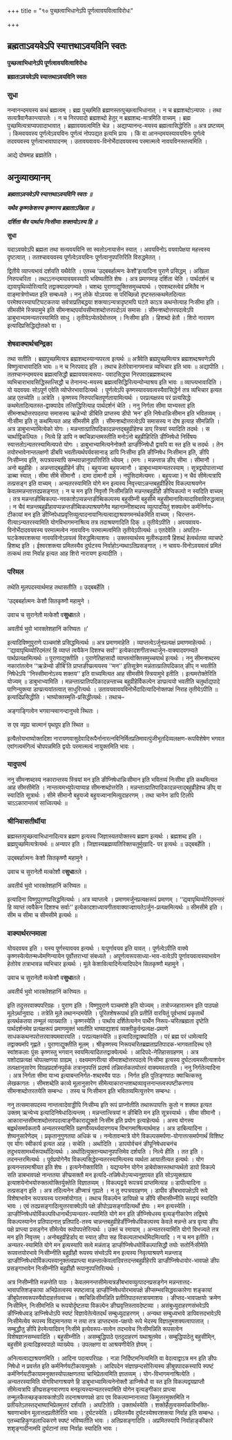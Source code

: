 +++
title = "१० पुच्छत्वाभिधानेऽपि पूर्णत्वावयवित्वाविरोधः"

+++


## ब्रह्मताऽवयवेऽपि स्यात्तथाऽवयविनि स्वतः

**पुच्छत्वाभिधानेऽपि पूर्णत्वावयवित्वाविरोधः**

**ब्रह्मताऽवयवेऽपि स्यात्तथाऽवयविनि स्वतः**

### **सुधा**

नन्वानन्दमयस्य कथं ब्रह्मत्वम् । ब्रह्म पुच्छमिति ब्रह्मणस्तत्पुच्छत्वाभिधानात् । न च ब्रह्मशब्दोऽन्यपरः । तथा सत्यत्रैवानैकान्त्यापत्तेः । न च निरपवादो ब्रह्मशब्दो हेतुर् न ब्रह्मशब्द-मात्रमिति वाच्यम् । ब्रह्म पुच्छमित्यत्राप्यपवादाभावात् । ब्रह्मावयवत्वमिति चेन्न । अद्याप्यानन्द-मयस्य ब्रह्मत्वासिद्धेरिति ॥ अत्र प्रष्टव्यम् । किमवयवस्य पूर्णत्वेऽवयविनः पूर्णत्वं नोपपद्यत इत्यभि प्रायः । किं वा आनन्दमयस्यावयविनः पूर्णत्वे तदवयवस्य पूर्णत्वाभावापादनम् । उतावयवावय-विनोर्भेदादवयवस्य परमात्मत्वे नावयविनस्तत्त्वमिति ।

आद्ये दोषमाह ब्रह्मतेति ।

## **अनुव्याख्यानम्**

***ब्रह्मताऽवयवेऽपि स्यात्तथाऽवयविनि स्वतः ॥***

***यथैव कृष्णकेशस्य कृष्णस्य ब्रह्मताऽखिला ॥***

***दर्शिता चैव पार्थाय निःसीमाः शक्तयोऽस्य हि ॥***

**सुधा**

यदाऽवयवेऽपि ब्रह्मता तथा सत्यवयविनि सा स्वतोऽनायासेन स्यात् । अवयविनोऽ वयवापेक्षया महत्त्वस्य दृष्टत्वात् । ततश्चावयवस्य पूर्णत्वेऽवयविनः पूर्णत्वानुपपत्तिरिति विरुद्धमेतत् ।

द्वितीये व्याप्त्यभावं दर्शयति यथैवेति । एतच्च ‘उद्बबर्हात्मनः केशौ’इत्यादिना पुराणे प्रसिद्धम् । अखिला निरुपचरिता । तथऽऽनन्दमयावयवस्यापि भविष्यतीति शेषः । अत्र प्रमाणमाह दर्शिता चेति । पार्थदर्शनं च द्यावापृथिव्योरित्यादि तद्वाक्यादवगम्यते । चशब्दः पुराणाद्युक्तिसमुच्चयार्थः । एवशब्दस्त्वेवं प्रमितैव न वाङ्मात्रेणोच्यत इति सम्बध्यते । ननु लोके योऽवयवः स परिच्छिन्नो दृष्टस्तत्कथमेतदित्यतः परमेश्वरस्याघटिघटकतया सर्वत्राप्रतिबद्धया शक्त्याऽन्यत्रादृष्टमपि घटते काऽत्र कथन्तेत्याह निःसीमा इति । सीमसीमे स्त्रियामुभे इति सीमन्शब्दपर्यायसीमाशब्दोत्तरपदोऽयं समासः । सीमन्शब्दोत्तरपदत्वेऽपि डाबुभाभ्यामन्यतरस्यामिति साधु । तृतीयेऽप्येतदेवोत्तरम् । निःसीमा इति । हिशब्दो हेतौ । शिरो नारायण इत्यादिप्रसिद्धिद्योतको वा ।

### **शेषवाक्यार्थचन्द्रिका**

तथा सतीति । ब्रह्मपुच्छमित्यत्र ब्रह्मशब्दस्यान्यपरत्व इत्यर्थः ॥ अत्रैवेति ब्रह्मपुच्छमित्यत्र ब्रह्मशब्दश्रवणेऽपि विष्णुत्वाभावादिति भावः ॥ न च निरपवाद इति । तथाच हेतोरेवानागमनान्न व्यभिचार इति भावः ॥ अद्यापीति । ततश्चानन्दमयस्य ब्रह्मत्वसिद्धौ ब्रह्मावयवत्वरूपा- पवादसिद्ध्या निरपवादब्रह्मशब्दस्य व्यभिचाराभावसिद्धिस्तत्सिद्धौ च तेनानन्द-मयस्य ब्रह्मत्वसिद्धिरित्यन्योन्याश्रय इति भावः ॥ व्याप्त्यभावादिति । यो यदवयवः सोऽपूर्ण एवेति व्योप्तेरभावादित्यर्थः । पूर्णत्वेऽपि कृष्णस्यावयवत्वस्यैवासिद्धेर्न तत्र व्यभिचार इत्यत आह एतच्येति ॥ अत्रेति । कृष्णस्य निरुपरचितपूर्णतायामित्यर्थः । परप्रत्यक्षस्य परं प्रत्यसिद्धेः कथमेतादित्यतस्त-द्वाक्यादेव तत्सिद्धिरित्याह पार्थदर्शनं चेति । ननु निर्गता सीमा याभ्यस्ता इति सीमन्शब्दोत्तरपदतया समासस्य ऋन्नेभ्यो डीबिति प्राप्तस्य डीपो ‘मन’ इति निषेधान्निःसीमान इति भवितव्यम् । नीःसीमा इति तु कथमित्यत आह सीमसीमे इति । सीमन्शब्दोत्तरत्वेऽपि समासस्य न दोष इत्याह सीमन्निति । अत्र डाबुभाभ्यामित्येको योगः । मन्नन्तात्प्रातिपदिकादन्नन्तद्बहुव्रीहेश्च डाप् स्त्रियां स्यादिति तदर्थः । स चार्थाद्विकल्पितः । नित्ये हि डापि न क्वचिन्नान्तमस्तीति मनोऽनो बहुव्रीहिरिति डीप्निषेधो निर्विषयः स्यात्ततोऽन्यतरस्यामित्यपरो योगः । डाबुभाभ्यामित्यनेनोक्तौ डाप्ङीप्निषेधौ द्वावपि वा स्त इति च तदर्थः । तेन तयोरभावेनान्तलक्षणो डीबपि भवतीत्यर्थपर्यवसानाड् डापि निःसीमा इति ङीप्निषेध निःसीमान इति, ङीपि निःसीम्नय इति, रूपत्रयस्यापि सम्भवान्नानुपपत्तिरिति ध्येयम् । (मनः । मन्नन्तान्न ङीप् सीमा । सीमानौ । अनो बहुव्रीहेः । अन्नन्ताद्बहुव्रीहेर्न ङीप् । बहुयज्वा बहुयज्वानौ । डाबुभाभ्यामन्यतरस्याम् । सूत्रद्वयोपात्ताभ्यां डाब्बा स्यात् । सीमा सीमे सीमानौ । दामा दामानौ दामे । नपुंसिदामेत्यमरः । बहुयज्वा ) न चैवं सीमेत्यत्रापि तत्प्रसङ्ग इति वाच्यम् । अन्यतरस्यामिति योगे मन इत्यस्य निवृत्त्याऽन्नन्तबहुव्रीहिरेव विकल्पाश्रयणेन केवलमन्नन्तात्तदप्रसङ्गात् । न च मन इति निवृत्तौ निःसीमन्निति मन्नन्तबहुव्रीहौ ङीप्विकल्पो न स्यदिति वाच्यम् । तत्र मन्नन्तङीब्विकल्पा-नवकाशेऽप्यन्नन्तङीब्विकल्पस्य बहुसीम्नी बहुसीमे महुसीमानावित्यादाविवाविरुद्धत्वात् । न चैवं मन्नन्तबहुव्रीहावप्यन्नन्तङीब्विकल्पाश्रयणेनैव महानाम्नीशब्दस्य व्युत्पादयितुं शक्यत्वेन कर्मनिर्णय-टीकायां मन इति ङीप्निपेधाप्रवृत्तिव्युत्पादनायानित्यत्वाद्याश्रयणमनर्थकमिति वाच्यम् । चिरन्तन-रीत्याऽन्यतरस्यामिति योगविभागमनाश्रित्य तत्र तदाश्रयणादिति दिक् ॥ तृतीयेऽपीति । अवयवावय-विनोर्भेदादवयवस्य परमात्मत्वेन नावयविनः परमात्मत्वमिति तृतीयेऽपीत्यर्थः ॥ एतदेवेति । अघटित-घटकेश्वरशक्त्या नावयविनोऽवयत्वं विरुद्धमित्याशयः । उक्तस्यार्थस्य मूलीरूढतायै हिशब्दं हेत्वर्थतया व्याचष्टे हिशब्द इति । ईश्वरशक्त्या प्रमितस्यैव दुर्घटस्य निर्वाहोऽन्यथाऽतिप्रसङ्गात् । न चावय-विनोऽवयवत्वं प्रमितं तत्कथं तया निर्वाह इत्यत आह शिरो नारायण इत्यादीति ।

### **परिमल**

तथेति मूलपदस्यार्थमाह तथासतीति ॥ उद्बबर्हेति ।

‘उद्बबर्हात्मनः केशौ सितकृष्णौ महामुने ।

उवाच च सुरानेतौ मत्केशौ व**सुधा**तले ।

अवतीर्य भुवो भारक्लेशहानिं करिष्यतः ॥’

इत्यादिविष्णुपुराणे पञ्चमांशे प्रसिद्धमित्यर्थः ॥ अत्र प्रमाणमाहेति । व्याप्तत्वेऽर्जुनप्रत्यक्षं प्रमाणमाहेत्यर्थः । ‘‘द्यावापृथिव्योरिदमंतरं हि व्याप्तं त्वयैकेन दिशश्च सर्वा’’ इत्येकादशगीतास्थार्जुन-वाक्यादवगम्यते पार्थप्रत्यक्षमित्यर्थः ॥ पुराणाद्युक्तीति । पुराणेतिहासादौ व्याप्तत्वोक्तिसमुच्चयार्थ इत्यर्थः । ननु सीमन्शब्दस्य नकारांतत्वेन ‘‘ऋन्नेभ्यो ङीबि’ति प्राप्तङीप्प्रत्ययस्य ‘‘मन’’ इतिसूत्रेण मन्नंतात्प्रातिपदिकात् ङीप् न भवतीति निषेधेऽपि ‘‘निस्सीमानोऽस्य शक्तय’’ इति वाच्यमित्यत आह सीमसीमे स्त्रियामुभे इतीति । इत्यमरोक्तेरिति योज्यम् ॥ डाबुभाभ्यामिति । मन्नन्तात्प्रातिपदिकादन्नन्ताच्च बहुव्रीहेर्विकल्पेन डाप्प्रत्ययो भवतीति चतुर्थाद्यपादे पाणिन्युक्त्या डाप्प्रत्ययांतत्वात् साधुरित्यर्थः । उतावयवावयविनोर्भेदादित्यादिनोक्तपक्षं निराह तृतीयेऽपीति ॥ इत्यादिप्रसिद्धीति । भाष्योक्तस्मृति-प्रसिद्धीत्यर्थः । तथाच–

अङ्गाङ्गित्वेन भगवान्स्वानन्दानुभवे स्थितः ।

स एव व्यूह्य चात्मानं पृथग्रूप इति स्थित ॥

इत्यैतरेयभाष्योक्तदिशा नारायणवासुदेवादिरूपैर्नानारत्नविनिर्मितप्रतिमावत्पुंजीभूतदिव्यलक्षण-रूपविशेषेण भगवत एवांगत्वमंगित्वं चोपपन्नमिति द्वयोः परमात्मत्वं नायुक्तमिति भावः ।

### **यादुपत्यं**

ननु सीमन्शब्दस्य नकारान्तस्य स्त्रियां मन इति ङीप्निषेधान्निःसीमान इति भवितव्यं निःसीमा इति कथमित्यत आह सीमसीमेति । नान्तत्वमभ्युपेत्याप्याह सीमन्शब्दोत्तरेति । मन्नन्तात्प्रातिपादिकादन्नन्ताद्बहुव्रीहेश्च ङीप् वा स्यादिति सूत्रार्थः । सीमे सीमानौ बहुयज्वे बहुयज्वानामित्युदाहरणम् । तथा चानेन डापि टिलोपे चाऽऽकारान्तत्वं साध्वित्यर्थः ॥

### **श्रीनिवासतीर्थीया**

ब्रह्मस्तत्पुच्छत्वाभिधानादित्यत्र ब्रह्मण इत्यस्य जिज्ञास्यतयोक्तस्य ब्रह्मण इत्यर्थः । ब्रह्मशब्द इति । ब्रह्मपुच्छमित्यत्रेत्यर्थः ॥ अन्यपर इति । जिज्ञास्यब्रह्मव्यतिरिक्तचतुर्मुखादि- पर इत्यर्थः ॥ उद्बबर्हेति ।

उद्बबर्हात्मनः केशौ सितकृष्णौ महामुने ।

उवाच च सुरानेतौ मत्कोशौ व**सुधा**तले ।

अवतीर्य भुवो भारक्लेशहानिं करिष्यतः ॥

इत्यादिना विष्णुपुराणप्रसिद्धमित्यर्थः । अत्र व्याप्तत्वे । प्रमाणमर्जुनप्रत्यक्षरूपं प्रमाणम् । ‘‘द्यवापृथिव्योरिदमन्तरं हि व्याप्तं त्वयैकेन दिशश्च सर्वाः’’ इत्येकादशाध्यायगीतावाक्याज्ज्ञायतेऽर्जुन-प्रत्यक्षमित्यर्थः ॥ सीमसीमे इति । सीम च सीमा च सीमसीमे इत्यर्थः ॥

### **वाक्यार्थरत्नमाला**

योयदवयव इति । यस्य पूर्णस्यावयव इत्यर्थः । यःपूर्णावयव इति यावत् । पूर्णत्वेऽपीति वाक्ये कृष्णस्येत्येतन्मध्येमणिन्यायेन पूर्वोत्तराभ्यां संबध्यते । अपूर्णत्वरूपसाध्या-भाव-वत्वेऽपि पूर्णावयवत्वस्याभावेन हेतोरेव तत्राभावन्न व्यभिचार इत्यर्थः । मूले केशावित्यादिनेत्यादिपदेन सितकृष्णौ महामुने ।

उवाच च सुरानेतौ मत्केशौ व**सुधा**तले ।

अवतीर्य भुवो भारक्लेशहानिं करिष्यतः ॥

इति तदुत्तरवाक्यपरिग्रहः । पुराण इति । विष्णुपुराणे पञ्चमांशे इति योज्यम् । तत्रोज्जहारात्मन इति पाठपक्षे मूलेऽर्थानुवादः । तत्रेति मूले तथानन्दमयेति । पूरितशेषरूपार्थ इति प्रतीतिं वारयितुं पूर्वभाष्यं प्रकृतार्थे इत्यर्थकतया तन्मूलं व्याख्याति । कृष्णस्येति । पार्थाय दर्शितेत्यनेन पार्थेन निरूप-चरितब्रह्मता दृष्टेति पार्थदर्शनमेव प्रत्यक्षरूपं प्रमाणमुक्तं भवतीति भाष्याद्याशयं व्यक्तीकुर्वन्प्रत्यक्ष-प्रमाणे साधककथनपरोत्तरवाक्यमवारयति । परप्रत्यक्षस्येति ॥ इत्यादितद्वाक्यादिति । परं ब्रह्म परं धामेत्यादि तद्वाक्यमपि गृह्णते । पुराणाद्युक्तीति मूलम् । श्रीकृष्णस्य निरूपचरितब्रह्मताप्रतिपादक-भागवतादिस्थ एते स्वांशकलाः पुंसः कृष्णस्तु भगवान् स्वयमित्यादितत्तद्वाक्येत्यर्थः । आदिपदे-नेतिहासग्रहणम् । अत्र यशोदाप्रत्यक्षं चोपलक्षणया ग्राह्यम् । वक्ष्यमाणरीत्या सीमाशब्दोत्तरपदत्वे निःसीमा इत्यस्य दुर्घटत्वमस्तीत्याशयेन तत्पक्षानुसारेण विग्रहप्रदर्शनपूर्वकं तत्रानुपपत्तिं प्रदर्श्य तन्निवर्त्तकतयोत्तरं वाक्यमवतारति । ननु निर्गतेत्यादिना । अत्र निर्गता सीमा याभ्य इत्याबन्तनिर्गत-शब्दस्यैव पाठः । निर्गत इति पुलिङ्गपाठः क्वाचित्कस्तु लेखकागतः । सीमशब्देति काव्ये मूलानुसारेण सीमेत्याकारान्तशब्दव्यावृत्तनान्तत्वस्पष्टीकरणाय सीमन्शब्दोत्तरतयेति सम्बन्धः । तस्य च निःसीमान इति भवितव्यमित्युत्तरेण सम्बन्धः ।

ननु तत्समासपदस्य नान्तत्वादेवाड्डीपि निःसीम्य इति रूपं प्राप्नोतीति तथारूपापत्तिः कुतो न शक्यत इत्यत उक्तम् ऋन्येभ्य इत्यादिनिषेधादित्यन्तम् । मन्नन्तात्स्त्रियां न ङीबिति मन इति सूत्रस्यार्थः । सीमा सीमानौ । आकारान्तसीमाशब्दोत्तरपदत्वाङ्गीकाराद्युक्तो निःसीम इति प्रयोग इत्याहेत्यर्थः । अस्य योगस्य बह्वर्थसमर्पकतायै अन्यतरस्यामिति ग्रहणवैय्यर्थ्यवारणयच विभागमाश्रित्यार्थमाह । अत्र डाबित्यादिना । शेष्यनुसारेणेदम् । प्रकृतानुगुणतया अधिकं च । नन्वेतावन्मात्रे योगे विकल्पसमर्पणा-योगात्तत्समर्पणार्थं विशिष्ट एव योगः स्वीकार्य इत्यत आह । सचेति । अर्थादिति । डापयोर्वचनं ङीपूनिषेधवचनंच तदुभयसामर्थ्यरूपार्थादित्यर्थः । अर्थादित्युक्तान्यथानुपपत्तिमेव दर्शयति । नित्ये हीति । तत इति । तदनन्तरमित्यर्थः । पूर्वप्रयोगेनैव विकल्पसिद्धेरन्यतरस्यामित्यस्य व्यर्थता आयातीत्यत इत्यर्थः । योग इत्यनन्तरमाश्रीयत इति शेषः । इत्यनेनोक्ताविति । यद्यप्यनेन योगेन डाबेवोक्तस्तथाप्यर्थतो डापो विकल्पे सति डाबभावपक्षे नान्ततया ङीप्प्रसक्तौ मन इत्यदि-तन्निषेधोऽप्यभ्यनुज्ञायत इति सोऽप्युक्तप्राय इत्याशयेनोभयोरुक्तत्वोक्तिर्युक्तेति विज्ञातव्यम् । विकल्पद्वये रूपत्रयं प्राप्तमित्याह ॥ डापीत्यादिना ॥ तत्प्रसङ्ग इति । अत्र तदित्यनेन ङीप्मात्रं गृह्यते । न तु रुपत्रयग्रहणम् । डापीव ङीबभावपक्षेऽपि रूपे विशेषाभावेन रूपत्रयस्य परामर्शयोगात् । तथाच विकल्पेन डापिपक्षे च ङीपि सीमासीम्नीति रूपद्वयं स्यादिति भावः । एवं तदप्रसङ्गादित्युत्तरवाक्येऽपि पक्षे ङीपोऽप्रसङ्गादित्यर्थो ज्ञेयः । मन इत्यस्येति । डाप्ङीप्निषेधयोर्विकल्पविधानार्थेऽप्यन्यतर-स्यामिति योगे मन इति ङीप्निषेधस्य वृत्यङ्गीकारेण तद्विषये विकल्पस्यानेन प्रतिपादनात् प्रतिपादि-तस्य चान्नन्तबहुव्रीहेर्ङीप्निषेधविकल्पस्य केवले मन्नन्ते अत्र वृत्या ङीपः पक्षे प्राप्त्या प्रसङ्गेन सीमेत्येव रूपोपपत्तेरित्यर्थः । उक्तं च रमायाम् । अन्यतरस्यामिति योगो विभज्यते तत्र मन इति निवृत्तम् । अनोबहुव्रीहेर्डाप् वा स्यात् ङीपा सह विकल्पलाभार्थमिदमित्यादि । न च मन इतीति । अन्यतर-स्यामिति योगे मन इत्यस्यापि सत्वे मन्नंताड् डाप्ङीप्निषेधयोर्विकल्पासिद्धौ तयोः सतोर्निःसीमेति रूपवत्तयोरभावे निःसीम्नीति बहुव्रीहौ रूपस्य संभवेऽपि मन इत्यस्य निवृत्याश्रयणे मन्नन्ताड् डाप्ङीप्निषेधयोर्विकल्पस्यानुक्तत्वप्राप्त्या मन्नन्तात्केवलादिवत्तदन्तबहुव्रीहेरपि डाप्ङीप्निषेधायोर-भावपक्षे ङीपः प्रसङ्गाभावेन निःसीम्नीति बहुव्रीहौ रूपानुपपत्तिरित्यर्थः ।

अत्र निसीम्नीति मन्नन्तेति पाठः । केवलमनन्तसीमेत्यत्रङीबभावव्युत्पादनप्रसङ्गेन मन्नन्तात्तद-भावापत्तिशङ्काया अभिप्रेतत्वस्य स्पष्टत्वाड् डाप्ङीप्निषेधयोरभावपक्षे ङीप्सम्भवसिद्धवत्कारेणा शङ्कायां ङीबुपेतस्वरूपस्यैवोदाहर्त्तव्त्वाच्च । क्वचिन्निःसीमन्निति प्रतीतिपाठस्तत्रायमाशयः । ङीप्तद-भावपक्षयोः क्रमेण निःसीमि्न, निःसीमनिति च रूपयोर्दृष्टतया विकल्पेन ङीप्प्रवृत्तिस्तावदेष्टव्या । असंबुध्युदाहरणसंभवेऽपि ङीप्निषेधवड् डाप्निषेधोऽपि स्पष्टं विज्ञायेतेत्येतदर्थं सम्बुध्युदाहरणम् । अन्यथा सम्बुध्यभावे डापिवत्तदभावेऽपि निःसीमेत्येव रूपस्य विद्यमानतया न तया तत्र डाप्तदभाव-पक्षयोः रूपे भेदस्य विज्ञातुमशक्यत्वापातात् । सम्बुद्धौतु ङीपि हेरमेत्यादिवन् निःसीमे इत्येवरूप-सत्वेन तदभावेच निःसीमन्निति रूपसत्वेन विशेषज्ञानसम्भवादिति । बहुसीम्नीति । असम्बुद्धिपाठे एतदुदाहरणं यथाश्रुतमेव । सम्बुद्धिपाठेतु बहुसीमि्न, बहुसीमे इत्यादिहृस्वपाठो व्याख्येयः । उपलक्षणा वा आश्रयणीयेति ज्ञेयम् ।

अनित्यत्वाद्याश्रयणमिति । आदिना पदत्वपरिग्रहः । नञा निर्दिष्टमनित्यमिति वा वेदत्वाद्वाऽत्र मन इति ङीपः निषेधो न प्रवर्त्तत इति कर्मनिर्णयटीकायामुक्तेः । आदिपदेन संज्ञाछन्दसोरित्यस्य ङीबुपपादकस्यापि स्पष्टं कर्मनिर्णयटीकायामनुक्तस्योपलक्षणतया चाभिप्रेतत्वमिति ज्ञातव्यम् । योग-विभागमनाश्रित्येति । अन्यतरस्यामिति योगविभागाश्रयणे हि डाबुभाभ्यामित्यनेनोक्तौ डाप्निषेधौ वा स्त इति विकल्पद्वयप्राप्तौ सीमेत्यत्रापि ङीप्प्रसङ्गवारणाय मनइत्यस्यान्यतरस्यामिति योगेन वृत्यङ्गीकार प्राप्त्या तन्मूलकैतच्छङ्कावकाशेऽपि तदनाश्रयणपक्षे डाप एव विकल्पाम्नानात्तदा किमुत्तरमुक्तमिति न प्रतीयतेऽतस्तद्भाष्याभिप्रेतमुत्तरं दर्शयति । अघटितेति । उक्तार्थस्येति । शक्तेर्हेतुत्वसमर्पकविभक्ति-श्रवणाभावेन मूलात्तदप्रतीतेरिति भावः । दुर्घटस्येति । प्रमितस्यैव दुर्घटस्येश्वरशक्त्या निर्वाह इति सम्बन्धः । एतच्चाहिकुण्डलाधिकरणे स्पष्टं भविष्यतीति भावः । अतिप्रसङ्गादिति । अप्रमितस्यापि निर्वाहाङ्कीकारे शशृङ्गादीनामपि दुर्घटानां तया निर्वाहः स्यादिति भावः ।

